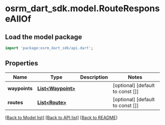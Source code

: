 # osrm_dart_sdk.model.RouteResponseAllOf

## Load the model package
```dart
import 'package:osrm_dart_sdk/api.dart';
```

## Properties
Name | Type | Description | Notes
------------ | ------------- | ------------- | -------------
**waypoints** | [**List&lt;Waypoint&gt;**](Waypoint.md) |  | [optional] [default to const []]
**routes** | [**List&lt;Route&gt;**](Route.md) |  | [optional] [default to const []]

[[Back to Model list]](../README.md#documentation-for-models) [[Back to API list]](../README.md#documentation-for-api-endpoints) [[Back to README]](../README.md)


